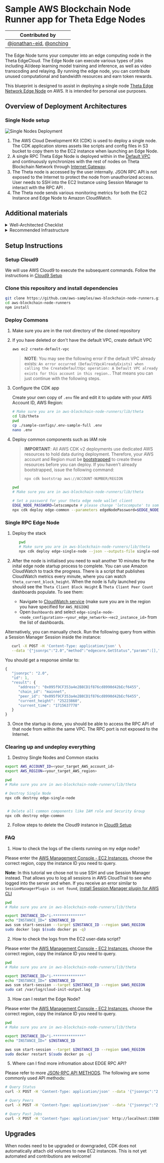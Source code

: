 # Sample AWS Blockchain Node Runner app for Theta Edge Nodes

| Contributed by |
|:--------------------:|
| [@jonathan-eid](https://github.com/jonathan-eid), [@onching](https://github.com/onching) |

The Edge Node turns your computer into an edge computing node in the Theta EdgeCloud. The Edge Node can execute various types of jobs including AI/deep learning model training and inference, as well as video transcoding and relaying. By running the edge node, you can contribute unused computational and bandwidth resources and earn token rewards.

This blueprint is designed to assist in deploying a single node  [Theta Edge Network Edge Node](https://docs.thetatoken.org/docs/setup-theta-edge-node) on AWS. It is intended for personal use purposes.

## Overview of Deployment Architectures

### Single Node setup
![Single Nodes Deployment](./doc/assets/Architecture-Theta-Edge-Single-Node.drawio.png)

1. The AWS Cloud Development Kit (CDK) is used to deploy a single node. The CDK application stores assets like scripts and config files in S3 bucket to copy them to the EC2 instance when launching an Edge Node.
2. A single RPC Theta Edge Node is deployed within in the [Default VPC](https://docs.aws.amazon.com/vpc/latest/userguide/default-vpc.html) and continuously synchronizes with the rest of nodes on Theta Blockchain Network through [Internet Gateway](https://docs.aws.amazon.com/vpc/latest/userguide/VPC_Internet_Gateway.html).
3. The Theta node is accessed by the user internally. JSON RPC API is not exposed to the Internet to protect the node from unauthorized access. User needs to SSH into the EC2 Instance using Session Manager to interact with the RPC API .
4. The Theta node sends various monitoring metrics for both the EC2 Instance and Edge Node to Amazon CloudWatch.


## Additional materials

<details>

<summary>Well-Architected Checklist</summary>

This is the Well-Architected checklist for Edge nodes implementation of the AWS Blockchain Node Runner app. This checklist takes into account questions from the [AWS Well-Architected Framework](https://aws.amazon.com/architecture/well-architected/) which are relevant to this workload. Please feel free to add more checks from the framework if required for your workload.

| Pillar                  | Control                           | Question/Check                                                                   | Remarks |
|:------------------------|:----------------------------------|:---------------------------------------------------------------------------------|:----------------------------------------------------------------------------------------------------------------------------------------------------------------------------------------------------------------------------------------------------------------------------------------------------------------------------------------------------------------------------------------------|
|                         |                                   | Traffic inspection                                                               | Traffic protection is not used in the solution. [AWS Web Applications Firewall (WAF)](https://docs.aws.amazon.com/waf/latest/developerguide/waf-chapter.html) could be implemented for traffic over HTTP(S), [AWS Shield](https://docs.aws.amazon.com/waf/latest/developerguide/shield-chapter.html) provides Distributed Denial of Service (DDoS) protection. Additional charges will apply. |
|                         | Compute protection                | Reduce attack surface                                                            | This solution uses Amazon Linux2 AMI(`Amazon Linux2 AMI(HVM)-Kernel 5.10`). You may choose to run hardening scripts on it. |
|                         |                                   | Enable people to perform actions at a distance                                   | This solution uses [AWS Systems Manager for terminal session](https://docs.aws.amazon.com/systems-manager/latest/userguide/session-manager-working-with-sessions-start.html#start-sys-console), not ssh ports. |
|                         | Data protection at rest           | Use encrypted Amazon Elastic Block Store (Amazon EBS) volumes                    | This solution uses encrypted Amazon EBS volumes. |
|                         | Authorization and access control  | Use instance profile with Amazon Elastic Compute Cloud (Amazon EC2) instances    | This solution uses AWS Identity and Access Management (AWS IAM) role instead of IAM user. |
|                         |                                   | Following principle of least privilege access                                    | In all node types, root user is not used (using special user "edgeuser" instead). |
|                         | Application security              | Security focused development practices                                           | cdk-nag is being used with appropriate suppressions. |
| Cost optimization       | Service selection                 | Use cost effective resources                                                     | Although we can run the Edge Node without a GPU, we choose to use a `g4dn.xlarge` w/ a T4 GPU & 256gb GP3 EBS Storage to take advantage of the jobs the Theta Edge Network has to offer|
|                         | Cost awareness                    | Estimate costs                                                                   | Single RPC node with `g4dn.xlarge` EBS gp3 volumes about 256 GB(10000 IOPS, 125 MBps/s throughput) with On-Demand pricing will cost around US$296.81 per month in the US East (N. Virginia) region. More cost-optimal option with 3 year EC2 Instance Savings plan the cost goes down to $159.80 USD. To create your own estimate use [AWS Pricing Calculator](https://calculator.aws/#/)                                                                                          |
| Reliability             | Resiliency implementation         | Withstand component failures                                                     | Docker service and Edge Node container is set to always restart in the case of an EC2 outage. There is no restart mechanism on the single node instance as of now.  |
|                         | Data backup                       | How is data backed up?                                                           | Considering blockchain data is replicated by nodes automatically and Theta nodes sync on run, we don't use any additional mechanisms to backup the data. |
|                         | Resource monitoring               | How are workload resources monitored?                                            | Resources are being monitored using Amazon CloudWatch dashboards. Amazon CloudWatch custom metrics are being pushed via CloudWatch Agent.  |
| Performance efficiency  | Compute selection                 | How is compute solution selected?                                                | Compute solution is selected based on best price-performance, i.e. AWS lower end GPU Amazon EC2 instances. |
|                         | Storage selection                 | How is storage solution selected?                                                | Storage solution is selected based on best price-performance, i.e. gp3 Amazon EBS volumes with optimal IOPS and throughput. |
|                         | Architecture selection            | How is the best performance architecture selected?                               | We used a combination of recommendations from the Theta community and our own testing. |
| Operational excellence  | Workload health                   | How is health of workload determined?                                            | Health of the workload is based on EC2 status checks. |
| Sustainability          | Hardware & services               | Select most efficient hardware for your workload                                 | The solution uses T4-powered instances. This is a lower end, data-center GPU that will be sufficient for getting the average user up and running on the Theta Edge Network. |
</details>

<details>

<summary>Recommended Infrastructure</summary>


| Usage pattern                                     | Ideal configuration                                                                                                      | Primary option on AWS                                                  | Config reference                                      |
|---------------------------------------------------|--------------------------------------------------------------------------------------------------------------------------|------------------------------------------------------------------------|-------------------------------------------------------|
| Edge Node                                       | 4 vCPU, 16 GB RAM, Data volume: EBS gp3 256GB, 3K IOPS, 125 MB/s throughput | `g4dn.2xlarge` EBS gp3 volumes about 256 GB(10000 IOPS, 125 MBps/s throughput) | [.env-sample-full](./sample-configs/.env-sample-full) |
</details>

## Setup Instructions

### Setup Cloud9

We will use AWS Cloud9 to execute the subsequent commands. Follow the instructions in [Cloud9 Setup](../../docs/setup-cloud9.md)

### Clone this repository and install dependencies

```bash
git clone https://github.com/aws-samples/aws-blockchain-node-runners.git
cd aws-blockchain-node-runners
npm install
```

### Deploy Commons

1. Make sure you are in the root directory of the cloned repository

2. If you have deleted or don't have the default VPC, create default VPC

    ```bash
    aws ec2 create-default-vpc
    ```

   > **NOTE**:
   > You may see the following error if the default VPC already exists: `An error occurred (DefaultVpcAlreadyExists) when calling the CreateDefaultVpc operation: A Default VPC already exists for this account in this region.`. That means you can just continue with the following steps.


3. Configure the CDK app

   Create your own copy of `.env` file and edit it to update with your AWS Account ID, AWS Region:

   ```bash
   # Make sure you are in aws-blockchain-node-runners/lib/theta
   cd lib/theta
   pwd
   cp ./sample-configs/.env-sample-full .env
   nano .env
   ```


4. Deploy common components such as IAM role
   <br>

   > **IMPORTANT**:
   > All AWS CDK v2 deployments use dedicated AWS resources to hold data during deployment. Therefore, your AWS account and Region must be [bootstrapped](https://docs.aws.amazon.com/cdk/v2/guide/bootstrapping.html) to create these resources before you can deploy. If you haven't already bootstrapped, issue the following command:
   > ```bash
   > npx cdk bootstrap aws://ACCOUNT-NUMBER/REGION
   >```

   ```bash
   pwd
   # Make sure you are in aws-blockchain-node-runners/lib/theta

   # Set a password for your theta edge node wallet client
   EDGE_NODE_PASSWORD=letscompute # please change 'letscompute' to something more secure
   npx cdk deploy edge-common --parameters edgeNodePassword=$EDGE_NODE_PASSWORD
   ```

  

### Single RPC Edge Node

1. Deploy the stack
   ```bash
      pwd
      # Make sure you are in aws-blockchain-node-runners/lib/theta
      npx cdk deploy edge-single-node --json --outputs-file single-node-deploy.json
   ```

2. After the node is initialised you need to wait another 10 minutes for the inital edge node startup process to complete. You can use Amazon CloudWatch to track the progress. There is a script that publishes CloudWatch metrics every minute, where you can watch `theta_current_block_height`. When the node is fully launched you should see the `Theta Client Block Height` & `Theta Client Peer Count` dashboards populate. To see them:

    - Navigate to [CloudWatch service](https://console.aws.amazon.com/cloudwatch/) (make sure you are in the region you have specified for `AWS_REGION`)
    - Open `Dashboards` and select `edge-single-node-<node_configuration>-<your_edge_network>-<ec2_instance_id>` from the list of dashboards.

Alternatively, you can manually check. Run the following query from within a Session Manager Session inside the instance:

   ```bash
      curl -X POST -H 'Content-Type: application/json' \
      --data '{"jsonrpc":"2.0","method":"edgecore.GetStatus","params":[],"id":1}' http://localhost:17888/rpc
   ```

   You should get a response similar to:

   ```javascript
   {
      "jsonrpc": "2.0",
      "id": 1,
      "result": {
         "address": "0x095f9CF353a4e2B8CD1f876cd8990d42bEcf6455",
         "chain_id": "mainnet",
         "peer_id": "0x095f9CF353a4e2B8CD1f876cd8990d42bEcf6455",
         "current_height": "25223860",
         "current_time": "1715637778"
      }
   }
   ```

3. Once the startup is done, you should be able to access the RPC API of that node from within the same VPC. The RPC port is not exposed to the Internet. 



### Clearing up and undeploy everything

1. Destroy Single Nodes and Common stacks

```bash
export AWS_ACCOUNT_ID=<your_target_AWS_account_id>
export AWS_REGION=<your_target_AWS_region>

pwd
# Make sure you are in aws-blockchain-node-runners/lib/theta

# Destroy Single Node
npx cdk destroy edge-single-node


 # Delete all common components like IAM role and Security Group
npx cdk destroy edge-common
```
2. Follow steps to delete the Cloud9 instance in [Cloud9 Setup](../../doc/setup-cloud9.md)


### FAQ

1. How to check the logs of the clients running on my edge node?

Please enter the [AWS Management Console - EC2 Instances](https://us-east-2.console.aws.amazon.com/ec2/home?region=us-east-2#Instances:instanceState=running), choose the correct region, copy the instance ID you need to query.

   **Note:** In this tutorial we chose not to use SSH and use Session Manager instead. That allows you to log all sessions in AWS CloudTrail to see who logged into the server and when. If you receive an error similar to `SessionManagerPlugin is not found`, [install Session Manager plugin for AWS CLI](https://docs.aws.amazon.com/systems-manager/latest/userguide/session-manager-working-with-install-plugin.html)

```bash
pwd
# Make sure you are in aws-blockchain-node-runners/lib/theta

export INSTANCE_ID="i-**************"
echo "INSTANCE_ID=" $INSTANCE_ID
aws ssm start-session --target $INSTANCE_ID --region $AWS_REGION
sudo docker logs $(sudo docker ps -q)

```
2. How to check the logs from the EC2 user-data script?

Please enter the [AWS Management Console - EC2 Instances](https://us-east-2.console.aws.amazon.com/ec2/home?region=us-east-2#Instances:instanceState=running), choose the correct region, copy the instance ID you need to query.

```bash
pwd
# Make sure you are in aws-blockchain-node-runners/lib/theta

export INSTANCE_ID="i-**************"
echo "INSTANCE_ID=" $INSTANCE_ID
aws ssm start-session --target $INSTANCE_ID --region $AWS_REGION
sudo cat /var/log/cloud-init-output.log
```



3. How can I restart the Edge Node?

Please enter the [AWS Management Console - EC2 Instances](https://us-east-2.console.aws.amazon.com/ec2/home?region=us-east-2#Instances:instanceState=running), choose the correct region, copy the instance ID you need to query.

```bash
pwd
# Make sure you are in aws-blockchain-node-runners/lib/theta

export INSTANCE_ID="i-**************"
echo "INSTANCE_ID=" $INSTANCE_ID

aws ssm start-session --target $INSTANCE_ID --region $AWS_REGION
sudo docker restart $(sudo docker ps -q)
```


5. Where can I find more infromation about EDGE RPC API?

Please refer to more [JSON-RPC API METHODS](https://docs.thetatoken.org/docs/edge-node-api). The following are some commonly used API methods:

```bash
# Query Status
curl -X POST -H 'Content-Type: application/json' --data '{"jsonrpc":"2.0","method":"edgecore.GetStatus","params":[],"id":1}' http://localhost:17888/rpc

# Query Peers
curl -X POST -H 'Content-Type: application/json' --data '{"jsonrpc":"2.0","method":"edgecore.GetPeers","params":[],"id":1}' http://localhost:17888/rpc

# Query Past Jobs
curl -X POST -H 'Content-Type: application/json' http://localhost:15888/rpc -d '{"jsonrpc": "2.0", "method": "edgelauncher.GetPastJobs", "params": [{"type": "lavita", "page": 0, "num": 10}], "id": 1}'

```


## Upgrades

When nodes need to be upgraded or downgraded, CDK does not automatically attach old volumes to new EC2 instances. This is not yet automated and contributions are welcome!
